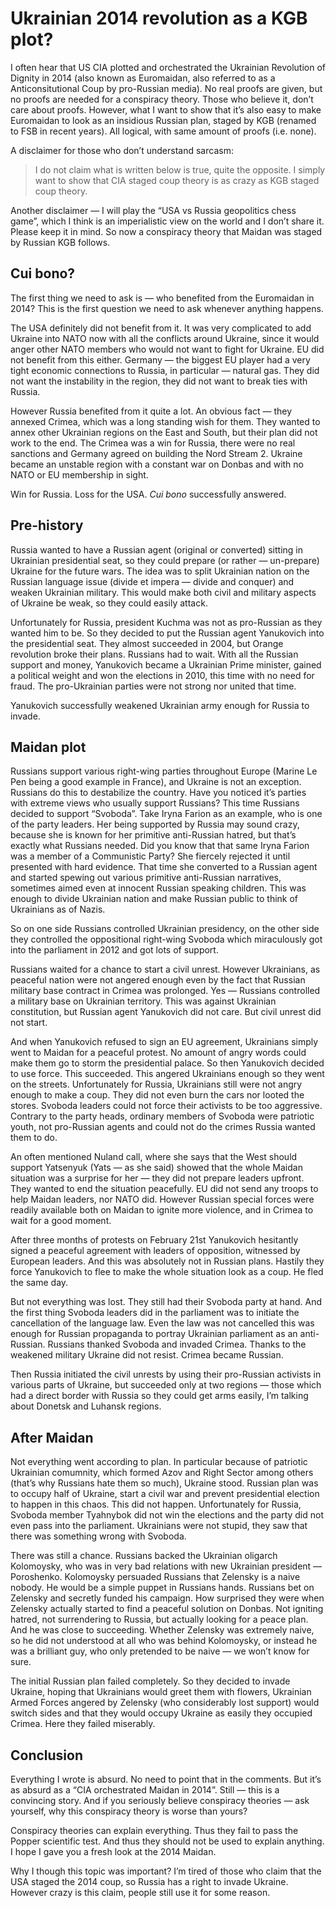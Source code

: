 # Ukrainian 2014 revolution as a KGB plot?

I often hear that US CIA plotted and orchestrated the Ukrainian Revolution of Dignity in 2014 (also known as Euromaidan, also referred to as a Anticonsitutional Coup by pro-Russian media). 
No real proofs are given, but no proofs are needed for a conspiracy theory. 
Those who believe it, don’t care about proofs. 
However, what I want to show that it’s also easy to make Euromaidan to look as an insidious Russian plan, staged by KGB (renamed to FSB in recent years). 
All logical, with same amount of proofs (i.e. none).

A disclaimer for those who don’t understand sarcasm:

> I do not claim what is written below is true, quite the opposite. 
> I simply want to show that CIA staged coup theory is as crazy as KGB staged coup theory.

Another disclaimer — I will play the “USA vs Russia geopolitics chess game”, which I think is an imperialistic view on the world and I don’t share it. 
Please keep it in mind. 
So now a conspiracy theory that Maidan was staged by Russian KGB follows.

## Cui bono?

The first thing we need to ask is — who benefited from the Euromaidan in 2014? This is the first question we need to ask whenever anything happens.

The USA definitely did not benefit from it. 
It was very complicated to add Ukraine into NATO now with all the conflicts around Ukraine, since it would anger other NATO members who would not want to fight for Ukraine. 
EU did not benefit from this either. 
Germany — the biggest EU player had a very tight economic connections to Russia, in particular — natural gas. 
They did not want the instability in the region, they did not want to break ties with Russia.

However Russia benefited from it quite a lot. 
An obvious fact — they annexed Crimea, which was a long standing wish for them. 
They wanted to annex other Ukrainian regions on the East and South, but their plan did not work to the end. 
The Crimea was a win for Russia, there were no real sanctions and Germany agreed on building the Nord Stream 2. 
Ukraine became an unstable region with a constant war on Donbas and with no NATO or EU membership in sight.

Win for Russia. 
Loss for the USA. 
_Cui bono_ successfully answered.

## Pre-history

Russia wanted to have a Russian agent (original or converted) sitting in Ukrainian presidential seat, so they could prepare (or rather — un-prepare) Ukraine for the future wars. 
The idea was to split Ukrainian nation on the Russian language issue (divide et impera — divide and conquer) and weaken Ukrainian military. 
This would make both civil and military aspects of Ukraine be weak, so they could easily attack.

Unfortunately for Russia, president Kuchma was not as pro-Russian as they wanted him to be. 
So they decided to put the Russian agent Yanukovich into the presidential seat. 
They almost succeeded in 2004, but Orange revolution broke their plans. 
Russians had to wait. 
With all the Russian support and money, Yanukovich became a Ukrainian Prime minister, gained a political weight and won the elections in 2010, this time with no need for fraud. 
The pro-Ukrainian parties were not strong nor united that time.

Yanukovich successfully weakened Ukrainian army enough for Russia to invade.

## Maidan plot

Russians support various right-wing parties throughout Europe (Marine Le Pen being a good example in France), and Ukraine is not an exception. 
Russians do this to destabilize the country. 
Have you noticed it’s parties with extreme views who usually support Russians? This time Russians decided to support “Svoboda”. 
Take Iryna Farion as an example, who is one of the party leaders. 
Her being supported by Russia may sound crazy, because she is known for her primitive anti-Russian hatred, but that’s exactly what Russians needed. 
Did you know that that same Iryna Farion was a member of a Communistic Party? She fiercely rejected it until presented with hard evidence. 
That time she converted to a Russian agent and started spewing out various primitive anti-Russian narratives, sometimes aimed even at innocent Russian speaking children. 
This was enough to divide Ukrainian nation and make Russian public to think of Ukrainians as of Nazis.

So on one side Russians controlled Ukrainian presidency, on the other side they controlled the oppositional right-wing Svoboda which miraculously got into the parliament in 2012 and got lots of support.

Russians waited for a chance to start a civil unrest. 
However Ukrainians, as peaceful nation were not angered enough even by the fact that Russian military base contract in Crimea was prolonged. 
Yes — Russians controlled a military base on Ukrainian territory. 
This was against Ukrainian constitution, but Russian agent Yanukovich did not care. 
But civil unrest did not start.

And when Yanukovich refused to sign an EU agreement, Ukrainians simply went to Maidan for a peaceful protest. 
No amount of angry words could make them go to storm the presidential palace. 
So then Yanukovich decided to use force. 
This succeeded. 
This angered Ukrainians enough so they went on the streets. 
Unfortunately for Russia, Ukrainians still were not angry enough to make a coup. 
They did not even burn the cars nor looted the stores. 
Svoboda leaders could not force their activists to be too aggressive. 
Contrary to the party heads, ordinary members of Svoboda were patriotic youth, not pro-Russian agents and could not do the crimes Russia wanted them to do.

An often mentioned Nuland call, where she says that the West should support Yatsenyuk (Yats — as she said) showed that the whole Maidan situation was a surprise for her — they did not prepare leaders upfront. 
They wanted to end the situation peacefully. 
EU did not send any troops to help Maidan leaders, nor NATO did. 
However Russian special forces were readily available both on Maidan to ignite more violence, and in Crimea to wait for a good moment.

After three months of protests on February 21st Yanukovich hesitantly signed a peaceful agreement with leaders of opposition, witnessed by European leaders. 
And this was absolutely not in Russian plans. 
Hastily they force Yanukovich to flee to make the whole situation look as a coup. 
He fled the same day.

But not everything was lost. 
They still had their Svoboda party at hand. 
And the first thing Svoboda leaders did in the parliament was to initiate the cancellation of the language law. 
Even the law was not cancelled this was enough for Russian propaganda to portray Ukrainian parliament as an anti-Russian. 
Russians thanked Svoboda and invaded Crimea. 
Thanks to the weakened military Ukraine did not resist. 
Crimea became Russian.

Then Russia initiated the civil unrests by using their pro-Russian activists in various parts of Ukraine, but succeeded only at two regions — those which had a direct border with Russia so they could get arms easily, I’m talking about Donetsk and Luhansk regions.

## After Maidan

Not everything went according to plan. 
In particular because of patriotic Ukrainian comumnity, which formed Azov and Right Sector among others (that’s why Russians hate them so much), Ukraine stood. 
Russian plan was to occupy half of Ukraine, start a civil war and prevent presidential election to happen in this chaos. 
This did not happen. 
Unfortunately for Russia, Svoboda member Tyahnybok did not win the elections and the party did not even pass into the parliament. 
Ukrainians were not stupid, they saw that there was something wrong with Svoboda.

There was still a chance. 
Russians backed the Ukrainian oligarch Kolomoysky, who was in very bad relations with new Ukrainian president — Poroshenko. 
Kolomoysky persuaded Russians that Zelensky is a naive nobody. 
He would be a simple puppet in Russians hands. 
Russians bet on Zelensky and secretly funded his campaign. 
How surprised they were when Zelensky actually started to find a peaceful solution on Donbas. 
Not igniting hatred, not surrendering to Russia, but actually looking for a peace plan. 
And he was close to succeeding. 
Whether Zelensky was extremely naive, so he did not understood at all who was behind Kolomoysky, or instead he was a brilliant guy, who only pretended to be naive — we won’t know for sure.

The initial Russian plan failed completely. 
So they decided to invade Ukraine, hoping that Ukrainians would greet them with flowers, Ukrainian Armed Forces angered by Zelensky (who considerably lost support) would switch sides and that they would occupy Ukraine as easily they occupied Crimea. 
Here they failed miserably.

## Conclusion

Everything I wrote is absurd. 
No need to point that in the comments. 
But it’s as absurd as a “CIA orchestrated Maidan in 2014”. 
Still — this is a convincing story. 
And if you seriously believe conspiracy theories — ask yourself, why this conspiracy theory is worse than yours?

Conspiracy theories can explain everything. 
Thus they fail to pass the Popper scientific test. 
And thus they should not be used to explain anything. 
I hope I gave you a fresh look at the 2014 Maidan.

Why I though this topic was important? I’m tired of those who claim that the USA staged the 2014 coup, so Russia has a right to invade Ukraine. 
However crazy is this claim, people still use it for some reason.

